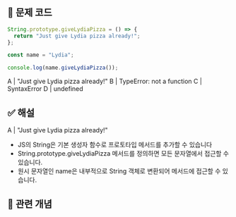 ## 🔎 문제 코드

```js
String.prototype.giveLydiaPizza = () => {
  return "Just give Lydia pizza already!";
};

const name = "Lydia";

console.log(name.giveLydiaPizza());
```

A | "Just give Lydia pizza already!"
B | TypeError: not a function
C | SyntaxError
D | undefined

## ✅ 해설

A | "Just give Lydia pizza already!"

- JS의 String은 기본 생성자 함수로 프로토타입 메서드를 추가할 수 있습니다
- String.prototype.giveLydiaPizza 메서드를 정의하면 모든 문자열에서 접근할 수 있습니다.
- 원시 문자열인 name은 내부적으로 String 객체로 변환되어 메서드에 접근할 수 있습니다.

## 🧠 관련 개념
